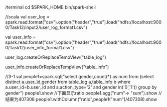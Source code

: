 /terminal 
cd $SPARK_HOME 
bin/spark-shell 
 
 
//scala 
val user_log = spark.read.format("csv").option("header","true").load("hdfs://localhost:9000/Task12/input2/user_log_format1.csv") 
 
val user_info = spark.read.format("csv").option("header","true").load("hdfs://localhost:9000/Task12/user_info_format1.csv") 
 
user_log.createOrReplaceTempView("table_log") 
 
user_info.createOrReplaceTempView("table_info") 
 
 
//3-1 
val people1=spark.sql("select gender,count(*) as num from (select distinct a.user_id,gender from table_log a,table_info b where a.user_id=b.user_id and a.action_type='2' and gender in('0','1')) group by gender") 
people1.show 
//下面显示ratio
people1.agg("num"-> "sum").show //结果为407308 
people1.withColumn("ratio",people1("num")/407308).show 